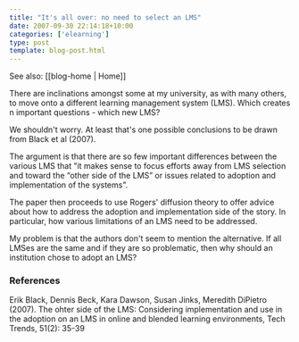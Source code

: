 ```yaml
---
title: "It's all over: no need to select an LMS"
date: 2007-09-30 22:14:18+10:00
categories: ['elearning']
type: post
template: blog-post.html
---
```


See also: [[blog-home | Home]]

There are inclinations amongst some at my university, as with many others, to move onto a different learning management system (LMS). Which creates n important questions - which new LMS?

We shouldn't worry. At least that's one possible conclusions to be drawn from Black et al (2007).

The argument is that there are so few important differences between the various LMS that "it makes sense to focus efforts away from LMS selection and toward the “other side of the LMS” or issues related to adoption and implementation of the systems".

The paper then proceeds to use Rogers' diffusion theory to offer advice about how to address the adoption and implementation side of the story. In particular, how various limitations of an LMS need to be addressed.

My problem is that the authors don't seem to mention the alternative. If all LMSes are the same and if they are so problematic, then why should an institution chose to adopt an LMS?

### References

Erik Black, Dennis Beck, Kara Dawson, Susan Jinks, Meredith DiPietro (2007). The ohter side of the LMS: Considering implementation and use in the adoption on an LMS in online and blended learning environments, Tech Trends, 51(2): 35-39